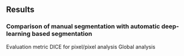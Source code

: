 ## Results


### Comparison of manual segmentation with automatic deep-learning based segmentation
Evaluation metric DICE for pixel/pixel analysis
Global analysis
